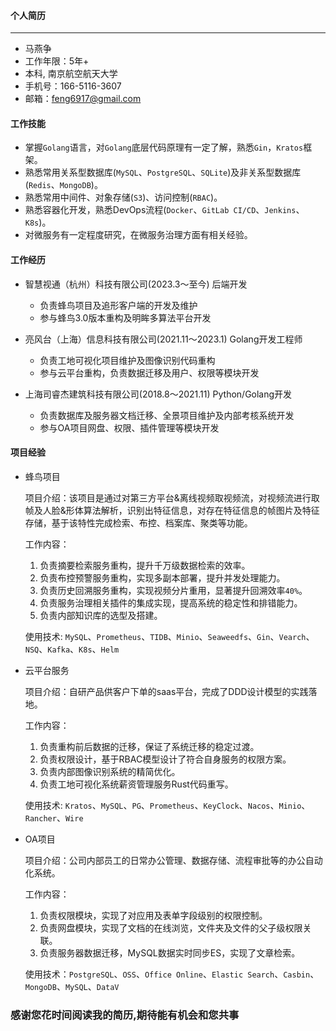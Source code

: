 #### 个人简历

---

- 马燕争
- 工作年限：5年+
- 本科, 南京航空航天大学
- 手机号：166-5116-3607
- 邮箱：<feng6917@gmail.com>

#### 工作技能

- 掌握`Golang`语言，对`Golang`底层代码原理有一定了解，熟悉`Gin`，`Kratos`框架。
- 熟悉常用关系型数据库(`MySQL`、`PostgreSQL`、`SQLite`)及非关系型数据库(`Redis`、`MongoDB`)。
- 熟悉常用中间件、对象存储(`S3`)、访问控制(`RBAC`)。
- 熟悉容器化开发，熟悉DevOps流程(`Docker`、`GitLab CI/CD`、`Jenkins`、`K8s`)。
- 对微服务有一定程度研究，在微服务治理方面有相关经验。

#### 工作经历

- 智慧视通（杭州）科技有限公司(2023.3～至今) 后端开发
  - 负责蜂鸟项目及追形客户端的开发及维护
  - 参与蜂鸟3.0版本重构及明眸多算法平台开发

- 亮风台（上海）信息科技有限公司(2021.11～2023.1) Golang开发工程师
  - 负责工地可视化项目维护及图像识别代码重构
  - 参与云平台重构，负责数据迁移及用户、权限等模块开发  
  
- 上海司睿杰建筑科技有限公司(2018.8～2021.11) Python/Golang开发
  - 负责数据库及服务器文档迁移、全景项目维护及内部考核系统开发
  - 参与OA项目网盘、权限、插件管理等模块开发

#### 项目经验

- 蜂鸟项目

  项目介绍：该项目是通过对第三方平台&离线视频取视频流，对视频流进行取帧及人脸&形体算法解析，识别出特征信息，对存在特征信息的帧图片及特征存储，基于该特性完成检索、布控、档案库、聚类等功能。

  工作内容：
  1. 负责摘要检索服务重构，提升千万级数据检索的效率。
  2. 负责布控预警服务重构，实现多副本部署，提升并发处理能力。
  3. 负责历史回溯服务重构，实现视频分片重用，显著提升回溯效率`40%`。
  4. 负责服务治理相关插件的集成实现，提高系统的稳定性和排错能力。
  5. 负责内部知识库的选型及搭建。

  使用技术: `MySQL`、`Prometheus`、`TIDB`、`Minio`、`Seaweedfs`、`Gin`、`Vearch`、`NSQ`、`Kafka`、`K8s`、`Helm`

- 云平台服务

  项目介绍：自研产品供客户下单的saas平台，完成了DDD设计模型的实践落地。
  
  工作内容：
  1. 负责重构前后数据的迁移，保证了系统迁移的稳定过渡。
  2. 负责权限设计，基于RBAC模型设计了符合自身服务的权限方案。
  3. 负责内部图像识别系统的精简优化。
  4. 负责工地可视化系统薪资管理服务Rust代码重写。

  使用技术: `Kratos`、`MySQL`、`PG`、`Prometheus`、`KeyClock`、`Nacos`、`Minio`、`Rancher`、`Wire`

- OA项目

  项目介绍：公司内部员工的日常办公管理、数据存储、流程审批等的办公自动化系统。
  
  工作内容：
  1. 负责权限模块，实现了对应用及表单字段级别的权限控制。
  2. 负责网盘模块，实现了文档的在线浏览，文件夹及文件的父子级权限关联。
  3. 负责服务器数据迁移，MySQL数据实时同步ES，实现了文章检索。
  
  使用技术：`PostgreSQL`、`OSS`、`Office Online`、`Elastic Search`、`Casbin`、`MongoDB`、`MySQL`、`DataV`
  
### 感谢您花时间阅读我的简历,期待能有机会和您共事
